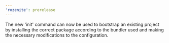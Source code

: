 ```yaml
---
'rozenite': prerelease
---
```


The new 'init' command can now be used to bootstrap an existing project by installing the correct package according to the bundler used and making the necessary modifications to the configuration.
